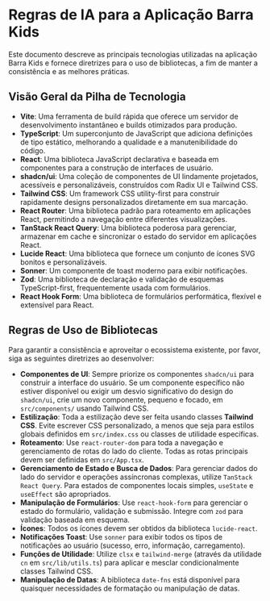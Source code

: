 # Regras de IA para a Aplicação Barra Kids

Este documento descreve as principais tecnologias utilizadas na aplicação Barra Kids e fornece diretrizes para o uso de bibliotecas, a fim de manter a consistência e as melhores práticas.

## Visão Geral da Pilha de Tecnologia

*   **Vite**: Uma ferramenta de build rápida que oferece um servidor de desenvolvimento instantâneo e builds otimizados para produção.
*   **TypeScript**: Um superconjunto de JavaScript que adiciona definições de tipo estático, melhorando a qualidade e a manutenibilidade do código.
*   **React**: Uma biblioteca JavaScript declarativa e baseada em componentes para a construção de interfaces de usuário.
*   **shadcn/ui**: Uma coleção de componentes de UI lindamente projetados, acessíveis e personalizáveis, construídos com Radix UI e Tailwind CSS.
*   **Tailwind CSS**: Um framework CSS utility-first para construir rapidamente designs personalizados diretamente em sua marcação.
*   **React Router**: Uma biblioteca padrão para roteamento em aplicações React, permitindo a navegação entre diferentes visualizações.
*   **TanStack React Query**: Uma biblioteca poderosa para gerenciar, armazenar em cache e sincronizar o estado do servidor em aplicações React.
*   **Lucide React**: Uma biblioteca que fornece um conjunto de ícones SVG bonitos e personalizáveis.
*   **Sonner**: Um componente de toast moderno para exibir notificações.
*   **Zod**: Uma biblioteca de declaração e validação de esquemas TypeScript-first, frequentemente usada com formulários.
*   **React Hook Form**: Uma biblioteca de formulários performática, flexível e extensível para React.

## Regras de Uso de Bibliotecas

Para garantir a consistência e aproveitar o ecossistema existente, por favor, siga as seguintes diretrizes ao desenvolver:

*   **Componentes de UI**: Sempre priorize os componentes `shadcn/ui` para construir a interface do usuário. Se um componente específico não estiver disponível ou exigir um desvio significativo do design do `shadcn/ui`, crie um novo componente, pequeno e focado, em `src/components/` usando Tailwind CSS.
*   **Estilização**: Toda a estilização deve ser feita usando classes **Tailwind CSS**. Evite escrever CSS personalizado, a menos que seja para estilos globais definidos em `src/index.css` ou classes de utilidade específicas.
*   **Roteamento**: Use `react-router-dom` para toda a navegação e gerenciamento de rotas do lado do cliente. Todas as rotas principais devem ser definidas em `src/App.tsx`.
*   **Gerenciamento de Estado e Busca de Dados**: Para gerenciar dados do lado do servidor e operações assíncronas complexas, utilize `TanStack React Query`. Para estados de componentes locais simples, `useState` e `useEffect` são apropriados.
*   **Manipulação de Formulários**: Use `react-hook-form` para gerenciar o estado do formulário, validação e submissão. Integre com `zod` para validação baseada em esquema.
*   **Ícones**: Todos os ícones devem ser obtidos da biblioteca `lucide-react`.
*   **Notificações Toast**: Use `sonner` para exibir todos os tipos de notificações ao usuário (sucesso, erro, informação, carregamento).
*   **Funções de Utilidade**: Utilize `clsx` e `tailwind-merge` (através da utilidade `cn` em `src/lib/utils.ts`) para aplicar e mesclar condicionalmente classes Tailwind CSS.
*   **Manipulação de Datas**: A biblioteca `date-fns` está disponível para quaisquer necessidades de formatação ou manipulação de datas.